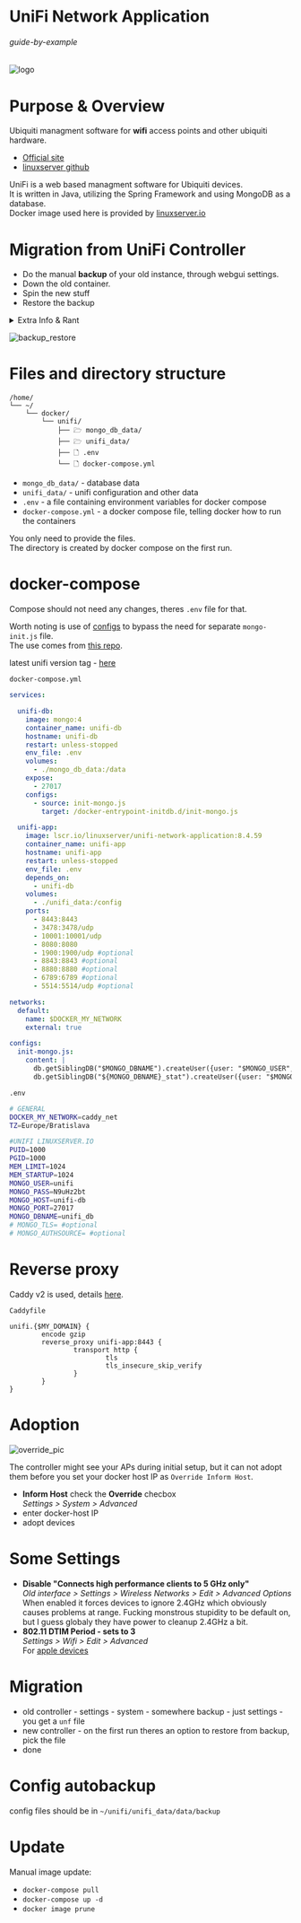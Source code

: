 # UniFi Network Application

###### guide-by-example

![logo](https://i.imgur.com/tAEVBnp.png)

# Purpose & Overview

Ubiquiti managment software for **wifi** access points and other ubiquiti hardware.<br>

* [Official site](https://www.ui.com/software/)
* [linuxserver github](https://github.com/linuxserver/docker-unifi-network-application)

UniFi is a web based managment software for Ubiquiti devices.</br>
It is written in Java, utilizing the Spring Framework
and using MongoDB as a database.<br>
Docker image used here is provided by
[linuxserver.io](https://www.linuxserver.io/)

# Migration from UniFi Controller

* Do the manual **backup** of your old instance, through webgui settings.
* Down the old container.
* Spin the new stuff
* Restore the backup

<details>
<summary>Extra Info & Rant</summary>
<br>

Previously called [UniFi Controller](https://github.com/linuxserver/docker-unifi-controller)

Ubiquiti morons decided to change the name to UniFi Network Application.
Then also tried to go for name UniFi Network Server with a claim that its for 
selfhosted version. In docs and even in downloads they mostly use the `application`.<br>
Though love that inside the webgui version its just `Network 8.0.28`

With this name change, linuxserver.io also changed the deployment so that
mongo database is now a separate container.<br>
Would not be a big issue, if mongo would not [suck big time](https://github.com/docker-library/mongo/issues/174)
at initiating databases in new deployments, making it unnecessary complicated.
Or if linuxserver.io could make a decision and write
[cleaner instructions](https://github.com/linuxserver/docker-unifi-network-application/issues/13)
instead of trying to teach to fish.<br>
Also linuxserver.io official stance is to use older version of mongo v3.6 - v4.4<br>
Reports are that raspberry pi 4 users need to go for that v3.6

Big help to get this going cleanly was [this repo](https://github.com/GiuseppeGalilei/Ubiquiti-Tips-and-Tricks),
from [this](https://www.reddit.com/r/Ubiquiti/comments/18stenb/unifi_network_application_easy_docker_deployment/)
reddit post.<br>
First time Ive seen `configs` used in compose this way, saved a bother of doing
a separate mounting of `mongo-init.js`, that for some reason did not work for me.
Here it is improved a bit by using variables, so stuff can be set just in `.env`

</details>

![backup_restore](https://i.imgur.com/WYleMWj.png)

# Files and directory structure

```
/home/
└── ~/
    └── docker/
        └── unifi/
            ├── 🗁 mongo_db_data/
            ├── 🗁 unifi_data/
            ├── 🗋 .env
            └── 🗋 docker-compose.yml
```

* `mongo_db_data/` - database data 
* `unifi_data/` - unifi configuration and other data
* `.env` - a file containing environment variables for docker compose
* `docker-compose.yml` - a docker compose file, telling docker
  how to run the containers

You only need to provide the files.</br>
The directory is created by docker compose on the first run.

# docker-compose

Compose should not need any changes, theres `.env` file for that.

Worth noting is use of [configs](https://docs.docker.com/compose/compose-file/08-configs/)
to bypass the need for separate `mongo-init.js` file.<br>
The use comes from [this repo](https://github.com/GiuseppeGalilei/Ubiquiti-Tips-and-Tricks).

latest unifi version tag - [here](https://github.com/linuxserver/docker-unifi-network-application/releases)

`docker-compose.yml`
```yml
services:

  unifi-db:
    image: mongo:4
    container_name: unifi-db
    hostname: unifi-db
    restart: unless-stopped
    env_file: .env
    volumes:
      - ./mongo_db_data:/data
    expose:
      - 27017
    configs:
      - source: init-mongo.js
        target: /docker-entrypoint-initdb.d/init-mongo.js

  unifi-app:
    image: lscr.io/linuxserver/unifi-network-application:8.4.59
    container_name: unifi-app
    hostname: unifi-app
    restart: unless-stopped
    env_file: .env
    depends_on:
      - unifi-db
    volumes:
      - ./unifi_data:/config
    ports:
      - 8443:8443
      - 3478:3478/udp
      - 10001:10001/udp
      - 8080:8080
      - 1900:1900/udp #optional
      - 8843:8843 #optional
      - 8880:8880 #optional
      - 6789:6789 #optional
      - 5514:5514/udp #optional

networks:
  default:
    name: $DOCKER_MY_NETWORK
    external: true

configs:
  init-mongo.js:
    content: |
      db.getSiblingDB("$MONGO_DBNAME").createUser({user: "$MONGO_USER", pwd: "$MONGO_PASS", roles: [{role: "readWrite", db: "$MONGO_DBNAME"}]});
      db.getSiblingDB("${MONGO_DBNAME}_stat").createUser({user: "$MONGO_USER", pwd: "$MONGO_PASS", roles: [{role: "readWrite", db: "${MONGO_DBNAME}_stat"}]});
```

`.env`
```bash
# GENERAL
DOCKER_MY_NETWORK=caddy_net
TZ=Europe/Bratislava

#UNIFI LINUXSERVER.IO
PUID=1000
PGID=1000
MEM_LIMIT=1024
MEM_STARTUP=1024
MONGO_USER=unifi
MONGO_PASS=N9uHz2bt
MONGO_HOST=unifi-db
MONGO_PORT=27017
MONGO_DBNAME=unifi_db
# MONGO_TLS= #optional
# MONGO_AUTHSOURCE= #optional
```

# Reverse proxy

Caddy v2 is used, details
[here](https://github.com/DoTheEvo/selfhosted-apps-docker/tree/master/caddy_v2).</br>

`Caddyfile`
```
unifi.{$MY_DOMAIN} {
        encode gzip
        reverse_proxy unifi-app:8443 {
                transport http {
                        tls
                        tls_insecure_skip_verify
                }
        }
}
```

# Adoption

![override_pic](https://i.imgur.com/VyCqaCp.png)

The controller might see your APs during initial setup,
but it can not adopt them before you set your docker host IP
as `Override Inform Host`.

* **Inform Host** check the **Override** checbox<br>
  *Settings > System > Advanced*<br>
* enter docker-host IP
* adopt devices

# Some Settings

* **Disable "Connects high performance clients to 5 GHz only"**<br>
  *Old interface > Settings > Wireless Networks > Edit > Advanced Options*<br>
  When enabled it forces devices to ignore 2.4GHz which obviously causes problems at range. 
  Fucking monstrous stupidity to be default on,
  but I guess globaly they have power to cleanup 2.4GHz a bit.
* **802.11 DTIM Period - sets to 3**<br>
  *Settings > Wifi > Edit > Advanced*<br>
  For [apple devices](https://www.sniffwifi.com/2016/05/go-to-sleep-go-to-sleep-go-to-sleep.html)<br>

# Migration

* old controller - settings - system - somewhere backup - just settings - you get a `unf` file
* new controller - on the first run theres an option to restore from backup, pick the file
* done

# Config autobackup

config files should be in `~/unifi/unifi_data/data/backup`

# Update

Manual image update:

- `docker-compose pull`</br>
- `docker-compose up -d`</br>
- `docker image prune`

